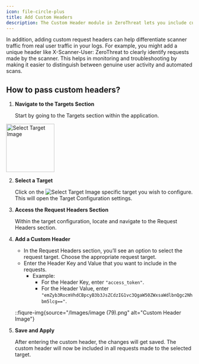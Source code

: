 ```yaml
---
icon: file-circle-plus
title: Add Custom Headers
description: The Custom Header module in ZeroThreat lets you include custom HTTP headers to interact with the back-end properly, such as authorization tokens, API keys, or content types. This setting ensures that those headers are sent with the requests, allowing the scanner to communicate with the application in the same way a legitimate user or service would. 
---
```


In addition, adding custom request headers can help differentiate scanner traffic from real user traffic in your logs. For example, you might add a unique header like X-Scanner-User: ZeroThreat to clearly identify requests made by the scanner. This helps in monitoring and troubleshooting by making it easier to distinguish between genuine user activity and automated scans. 

## How to pass custom headers?

1. **Navigate to the Targets Section**

   Start by going to the Targets section within the application. 
   
<img src="/Images/image (77).png" alt="Select Target Image" width="130px">
   <!-- ![Target Section Image](/Images/image%20(77).png) -->

2. **Select a Target**

   Click on the <span><img src="/Images/image (78).png" alt="Select Target Image"></span> specific target you wish to configure. This will open the Target Configuration settings.

3. **Access the Request Headers Section**

   Within the target configuration, locate and navigate to the Request Headers section.

4. **Add a Custom Header**

   - In the Request Headers section, you’ll see an option to select the request target. Choose the appropriate request target.
   - Enter the Header Key and Value that you want to include in the requests.
     - Example:
       - For the Header Key, enter `"access_token"`.
       - For the Header Value, enter `"emZyb3RocmVhdCBpcyB3b3JsZCdzIG1vc3QgaW50ZWxsaWdlbnQgc2Nhbm5lcg=="`.

   ::fiqure-img{source="/Images/image (79).png" alt="Custom Header Image"}

   <!--![Custom Header Image](/Images/image%20(79).png) -->
   <!-- :: -->

5. **Save and Apply**

   After entering the custom header, the changes will get saved. The custom header will now be included in all requests made to the selected target.
